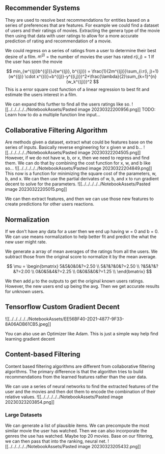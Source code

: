 ## Recommender Systems
They are used to resolve best recommendations for entities based on a series of preferences that are features. For example we could find a dataset of users and their ratings of movies. Extracting the genera type of the movie then using that data with user ratings to allow for a more accurate prediction of rating and recommendation of a movie.

We could regress on a series of ratings from a user to determine their best desire of a film.
$m^{(j)}$ = the number of movies the user has rated
$r(i,j) = 1$ If the user has seen the movie

$$
min_{w^{(j)}b^{(j)}}J(w^{(j)}, b^{(j)}) = \frac{1}{2m^{(j)}}\sum_{i:r(i, j)=1}(w^{(j)} \cdot x^{(i)}+b^{(j)}-y^{(i,j)})^2+\frac{\lambda}{2}\sum_{k=1}^{n}(w_k^{(j)})^2
$$
This is a error square cost function of a linear regression to best fit and estimate the users interest in a film. 

We can expand this further to find all the users ratings like so.
![[../../../../../NotebookAssets/Pasted image 20230322200956.png]]
TODO: Learn how to do a multiple function line input...

## Collaborative Filtering Algorithm
Are methods given a dataset, extract what could be features base on the series of inputs. Basically reverse engineering for x given w and b... 
![[../../../../../NotebookAssets/Pasted image 20230322204505.png]]
However, if we do not have w, b, or x, then we need to regress and find them. We can do that by combining the cost function for x, w, and b like so...
![[../../../../../NotebookAssets/Pasted image 20230322204849.png]]
This now is a function for minimizing the square cost of the parameters, w, b, and x. We can then use the partial derivates of w, b, and x to run gradient decent to solve for the parameters.
![[../../../../../NotebookAssets/Pasted image 20230322205015.png]]

We can then extract features, and then we can use those new features to create predictions for other users reactions.

## Normalization 
If we don't have any data for a user then we end up having w = 0 and b = 0. We can use means normalization to help better fit and predict the what the new user might rate.

We generate a array of mean averages of the ratings from all the users. We subtract those from the original score to normalize it by the mean average.

$$
\mu = 
\begin{bmatrix}
5&5&0&0&?=2.50 \\
5&?&?&0&?=2.50 \\
?&5&?&?&?=2.00 \\
0&0&5&4&?=2.25 \\
0&0&5&0&?=1.25 \\
\end{bmatrix}
$$

We then add $\mu$ to the outputs to get the original known users ratings. However, the new users end up being the avg. Then we get accurate results for unknown users.

## Tensorflow Custom Gradient Decent

![[../../../../../NotebookAssets/EE56BF40-2D21-4877-9F33-8A06ADB61CB5.jpeg]]

You can also use an Optimizer like Adam. This is just a simple way help find learning gradient decent

## Content-based Filtering
Content based filtering algorithms are different from collaborative filtering algorithms. The primary difference is that the algorithm tries to build recommendations from the learned features rather than the user data.

We can use a series of neural networks to find the extracted features of the user and the movies and then dot them to encode the combination of their relative values. 
![[../../../../../NotebookAssets/Pasted image 20230323203854.png]]


### Large Datasets
We can generate a list of plausible items. We can precompute the most similar movie the user has watched. Then we can also incorporate the genres the use has watched. Maybe top 20 movies. Base on our filtering, we can then pass that into the ranking, neural net.
![[../../../../../NotebookAssets/Pasted image 20230323205432.png]]
